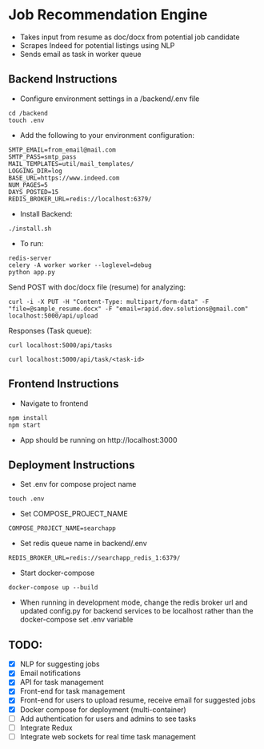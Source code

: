 # Job Recommendation Engine
- Takes input from resume as doc/docx from potential job candidate
- Scrapes Indeed for potential listings using NLP
- Sends email as task in worker queue
## Backend Instructions
- Configure environment settings in a /backend/.env file
```
cd /backend
touch .env
```
- Add the following to your environment configuration:
```
SMTP_EMAIL=from_email@mail.com
SMTP_PASS=smtp_pass
MAIL_TEMPLATES=util/mail_templates/
LOGGING_DIR=log
BASE_URL=https://www.indeed.com
NUM_PAGES=5
DAYS_POSTED=15
REDIS_BROKER_URL=redis://localhost:6379/
```
- Install Backend:
```
./install.sh
```
- To run:
```
redis-server
celery -A worker worker --loglevel=debug
python app.py
```
Send POST with doc/docx file (resume) for analyzing:
```
curl -i -X PUT -H "Content-Type: multipart/form-data" -F "file=@sample_resume.docx" -F "email=rapid.dev.solutions@gmail.com" localhost:5000/api/upload
```
Responses (Task queue):
```
curl localhost:5000/api/tasks
``` 
```
curl localhost:5000/api/task/<task-id>
```

## Frontend Instructions
- Navigate to frontend
```
npm install
npm start
```
- App should be running on http://localhost:3000

## Deployment Instructions
- Set .env for compose project name
```
touch .env
```
- Set COMPOSE_PROJECT_NAME
```
COMPOSE_PROJECT_NAME=searchapp
```
- Set redis queue name in backend/.env
```
REDIS_BROKER_URL=redis://searchapp_redis_1:6379/
```
- Start docker-compose
```
docker-compose up --build
```
- When running in development mode, change the redis broker url and updated config.py for backend services to be localhost rather than the docker-compose set .env variable

## TODO:
 * [x] NLP for suggesting jobs
 * [x] Email notifications
 * [x] API for task management 
 * [X] Front-end for task management
 * [X] Front-end for users to upload resume, receive email for suggested jobs
 * [X] Docker compose for deployment (multi-container)
 * [ ] Add authentication for users and admins to see tasks
 * [ ] Integrate Redux
 * [ ] Integrate web sockets for real time task management
